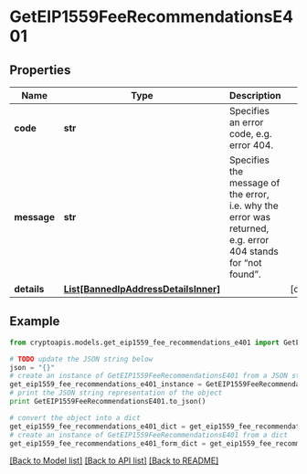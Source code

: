# GetEIP1559FeeRecommendationsE401


## Properties
Name | Type | Description | Notes
------------ | ------------- | ------------- | -------------
**code** | **str** | Specifies an error code, e.g. error 404. | 
**message** | **str** | Specifies the message of the error, i.e. why the error was returned, e.g. error 404 stands for “not found”. | 
**details** | [**List[BannedIpAddressDetailsInner]**](BannedIpAddressDetailsInner.md) |  | [optional] 

## Example

```python
from cryptoapis.models.get_eip1559_fee_recommendations_e401 import GetEIP1559FeeRecommendationsE401

# TODO update the JSON string below
json = "{}"
# create an instance of GetEIP1559FeeRecommendationsE401 from a JSON string
get_eip1559_fee_recommendations_e401_instance = GetEIP1559FeeRecommendationsE401.from_json(json)
# print the JSON string representation of the object
print GetEIP1559FeeRecommendationsE401.to_json()

# convert the object into a dict
get_eip1559_fee_recommendations_e401_dict = get_eip1559_fee_recommendations_e401_instance.to_dict()
# create an instance of GetEIP1559FeeRecommendationsE401 from a dict
get_eip1559_fee_recommendations_e401_form_dict = get_eip1559_fee_recommendations_e401.from_dict(get_eip1559_fee_recommendations_e401_dict)
```
[[Back to Model list]](../README.md#documentation-for-models) [[Back to API list]](../README.md#documentation-for-api-endpoints) [[Back to README]](../README.md)


